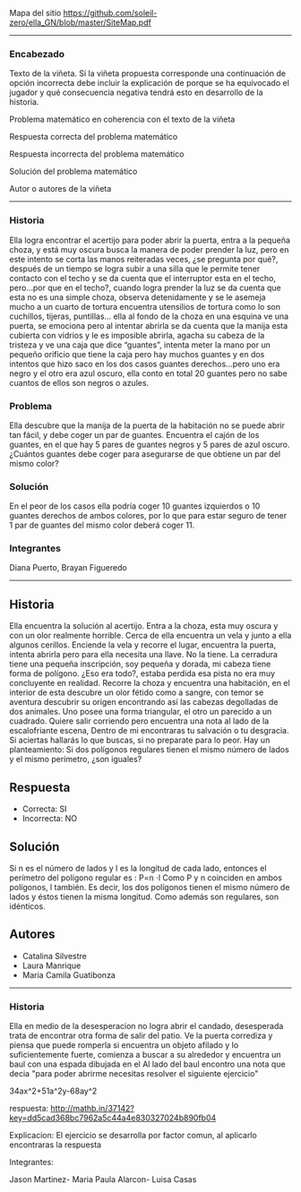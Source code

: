 Mapa del sitio https://github.com/soleil-zero/ella_GN/blob/master/SiteMap.pdf

******************************************************************

### Encabezado

Texto de la viñeta. Si la viñeta propuesta corresponde una continuación de opción incorrecta debe incluir la explicación de porque se ha equivocado el jugador y qué consecuencia negativa tendrá esto en desarrollo de la historia.

Problema matemático en coherencia con el texto de la viñeta

Respuesta correcta del problema matemático

Respuesta incorrecta del problema matemático

Solución del problema matemático

Autor o autores de la viñeta

************************************************* 
###    Historia 
Ella logra encontrar el acertijo para poder abrir la puerta, entra a la pequeña choza, y está muy oscura busca la manera de poder prender la luz, pero en este intento se corta las manos reiteradas veces, ¿se pregunta por qué?, después de un tiempo se logra subir a una silla que le permite tener contacto con el techo y se da cuenta que el interruptor esta en el techo, pero…por que en el techo?, cuando logra prender la luz se da cuenta que esta no es una simple choza, observa detenidamente y se le asemeja mucho a un cuarto de tortura encuentra utensilios de tortura como lo son cuchillos, tijeras, puntillas… ella al fondo de la choza en una esquina ve una puerta, se emociona pero al intentar abrirla se da cuenta que la manija esta cubierta con vidrios y le es imposible abrirla, agacha su cabeza de la tristeza y ve una caja que dice “guantes”, intenta meter la mano por un pequeño orificio que tiene la caja pero hay muchos guantes y en dos intentos que hizo saco en los dos casos guantes derechos…pero uno era negro y el otro era azul oscuro, ella conto en total 20 guantes pero no sabe cuantos de ellos son negros o azules.
###    Problema 
Ella descubre que la manija de la puerta de la habitación no se puede abrir tan fácil, y debe coger un par de guantes. Encuentra el cajón de los guantes, en el que hay 5 pares de guantes negros y 5 pares de azul oscuro. ¿Cuántos guantes debe coger para asegurarse de que obtiene un par del mismo color?
###    Solución
En el peor de los casos ella podría coger 10 guantes izquierdos o 10 guantes derechos de ambos colores, por lo que para estar seguro de tener 1 par de guantes del mismo color deberá coger 11.
###    Integrantes
Diana Puerto, Brayan Figueredo

********************************************************
## Historia ##

Ella encuentra la solución al acertijo. Entra a la choza, esta muy oscura y con un olor realmente horrible. Cerca de ella encuentra un vela y junto a ella algunos cerillos. Enciende la vela y recorre el lugar, encuentra la puerta, intenta abrirla pero para ella necesita una llave. No la tiene. La cerradura tiene una pequeña inscripción, soy pequeña y dorada, mi cabeza tiene forma de polígono. ¿Eso era todo?, estaba perdida esa pista no era muy concluyente en realidad. Recorre la choza y encuentra una habitación, en el interior de esta descubre un olor fétido como a sangre, con temor se aventura descubrir su origen encontrando así las cabezas degolladas de dos animales. Uno posee una forma triangular, el otro un parecido a un cuadrado. Quiere salir corriendo pero encuentra una nota al lado de la escalofriante escena, Dentro de mi encontraras tu salvación o tu desgracia. Si aciertas hallarás lo que buscas, si no preparate para lo peor. Hay un planteamiento: Si dos polígonos regulares tienen el mismo número de lados y el mismo perímetro, ¿son iguales?

## Respuesta ##

* Correcta: SI
* Incorrecta: NO

## Solución ##

Si n es el número de lados y l es la longitud de cada lado, entonces el perímetro del polígono regular es : P=n ⋅l Como P y n coinciden en ambos polígonos, l también. Es decir, los dos polígonos tienen el mismo número de lados y éstos tienen la misma longitud. Como además son regulares, son idénticos.

## Autores
* Catalina Silvestre
 * Laura Manrique
 * Maria Camila Guatibonza
************************************************* 
###    Historia 

Ella en medio de la desesperacion no logra abrir el candado, desesperada trata de encontrar otra forma de salir del patio. Ve la puerta corrediza y piensa que puede romperla si encuentra un objeto afilado y lo suficientemente fuerte, comienza a buscar a su alrededor y encuentra un baul con una espada dibujada en el 
Al lado del baul encontro una nota que decia "para poder abrirme necesitas resolver el siguiente ejercicio" 

34ax^2+51a^2y-68ay^2 

respuesta: http://mathb.in/37142?key=dd5cad368bc7962a5c44a4e830327024b890fb04

Explicacion: El ejercicio se desarrolla por factor comun, al aplicarlo encontraras la respuesta

Integrantes:

Jason Martinez- Maria Paula Alarcon- Luisa Casas
